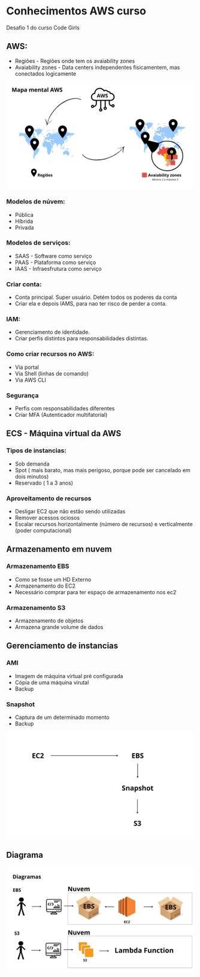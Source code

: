 # Conhecimentos AWS curso
Desafio 1 do curso Code Girls

## AWS:
* Regiões - Regiões onde tem os avaiability zones
* Avaiability zones - Data centers independentes fisicamentem, mas conectados logicamente

![](Mapamental1AWS.jpg)

### Modelos de núvem:
* Pública
* Híbrida
* Privada

### Modelos de serviços:
* SAAS - Software como serviço
* PAAS - Plataforma como serviço
* IAAS - Infraesfrutura como serviço

### Criar conta:
* Conta principal. Super usuário. Detém todos os poderes da conta
* Criar ela e depois IAMS, para nao ter risco de perder a conta.

### IAM:
* Gerenciamento de identidade.
* Criar perfis distintos para responsabilidades distintas.

### Como criar recursos no AWS:
* Via portal
* Via Shell (linhas de comando)
* Via AWS CLI

### Segurança
* Perfis com responsabilidades diferentes
* Criar MFA (Autenticador multifatorial)

## ECS - Máquina virtual da AWS

### Tipos de instancias:
* Sob demanda
* Spot ( mais barato, mas mais perigoso, porque pode ser cancelado em dois minutos)
* Reservado ( 1 a 3 anos)

### Aproveitamento de recursos
* Desligar EC2 que não estão sendo utilizadas
* Remover acessos ociosos
* Escalar recursos horizontalmente (número de recursos) e verticalmente (poder computacional)

## Armazenamento em nuvem

### Armazenamento EBS
* Como se fosse um HD Externo
* Armazenamento do EC2
* Necessário comprar para ter espaço de armazenamento nos ec2

### Armazenamento S3
* Armazenamento de objetos
* Armazena grande volume de dados

## Gerenciamento de instancias

### AMI
* Imagem de máquina virtual pré configurada
* Cópia de uma máquina virutal
* Backup

### Snapshot
* Captura de um determinado momento
* Backup

![](MapamentalAWS(2).jpg)

## Diagrama

![](MapamentalAWS.jpg)
